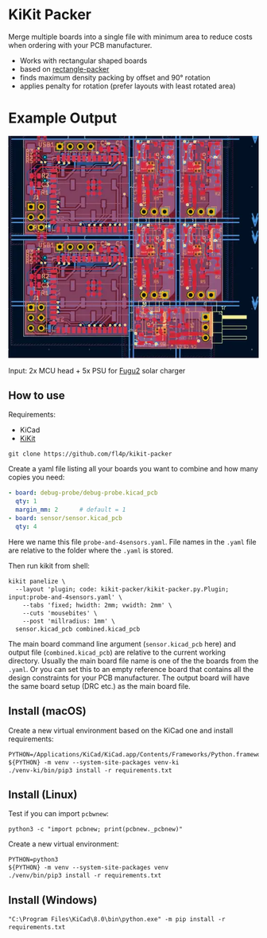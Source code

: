 # KiKit Packer

Merge multiple boards into a single file with minimum area to reduce costs when ordering with your PCB manufacturer.

* Works with rectangular shaped boards
* based on [rectangle-packer](https://github.com/Penlect/rectangle-packer)
* finds maximum density packing by offset and 90° rotation
* applies penalty for rotation (prefer layouts with least rotated area)

# Example Output

![img.png](example.webp)

Input: 2x MCU head + 5x PSU for [Fugu2](https://github.com/fl4p/Fugu2) solar charger

## How to use

Requirements:

* KiCad
* [KiKit](https://yaqwsx.github.io/KiKit/latest/installation/intro/)

```
git clone https://github.com/fl4p/kikit-packer
```

Create a yaml file listing all your boards you want to combine and how many copies you need:

```yaml
- board: debug-probe/debug-probe.kicad_pcb
  qty: 1
  margin_mm: 2      # default = 1
- board: sensor/sensor.kicad_pcb
  qty: 4
```

Here we name this file `probe-and-4sensors.yaml`.
File names in the `.yaml` file are relative to the folder where the `.yaml` is stored.

Then run kikit from shell:

```shell
kikit panelize \
  --layout 'plugin; code: kikit-packer/kikit-packer.py.Plugin; input:probe-and-4sensors.yaml' \
    --tabs 'fixed; hwidth: 2mm; vwidth: 2mm' \
    --cuts 'mousebites' \
    --post 'millradius: 1mm' \
  sensor.kicad_pcb combined.kicad_pcb
```

The main board command line argument (`sensor.kicad_pcb` here) and output file (`combined.kicad_pcb`) are relative to
the current working directory. Usually the main board file name is one of the the boards from the `.yaml`.
Or you can set this to an empty reference board that contains all the design constraints for your PCB manufacturer.
The output board will have the same board setup (DRC etc.) as the main board file.

## Install (macOS)

Create a new virtual environment based on the KiCad one and install requirements:

```
PYTHON=/Applications/KiCad/KiCad.app/Contents/Frameworks/Python.framework/Versions/Current/bin/python3
${PYTHON} -m venv --system-site-packages venv-ki
./venv-ki/bin/pip3 install -r requirements.txt
```

## Install (Linux)

Test if you can import `pcbwnew`:

```
python3 -c "import pcbnew; print(pcbnew._pcbnew)"
```

Create a new virtual environment:

```
PYTHON=python3
${PYTHON} -m venv --system-site-packages venv
./venv/bin/pip3 install -r requirements.txt
```

## Install (Windows)

```
"C:\Program Files\KiCad\8.0\bin\python.exe" -m pip install -r requirements.txt
```








